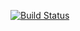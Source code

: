 [![Build Status](https://travis-ci.org/murraycatto/UnboxGithub.svg?branch=master)](https://travis-ci.org/murraycatto/UnboxGithub)
